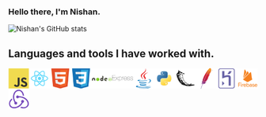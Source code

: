 ### Hello there, I'm Nishan.

![Nishan's GitHub stats](https://github-readme-stats.vercel.app/api?username=nishan-soni&show_icons=true&theme=tokyonight)

## Languages and tools I have worked with.

<img height="42" align = 'left' width="42" src="https://raw.githubusercontent.com/devicons/devicon/master/icons/javascript/javascript-original.svg"/>
<img height="42" align = 'left' width="42" src="https://raw.githubusercontent.com/github/explore/80688e429a7d4ef2fca1e82350fe8e3517d3494d/topics/react/react.png" />
<img height="42" align = 'left' width="42" src="https://raw.githubusercontent.com/devicons/devicon/master/icons/html5/html5-original.svg" />
<img height="42" align = 'left' width="42" src="https://raw.githubusercontent.com/devicons/devicon/master/icons/css3/css3-original.svg" />
<img height="42" align = 'left' width="42" src="https://github.com/devicons/devicon/blob/master/icons/nodejs/nodejs-original-wordmark.svg" />
<img height="42" align = 'left' width="42" src="https://raw.githubusercontent.com/github/explore/80688e429a7d4ef2fca1e82350fe8e3517d3494d/topics/express/express.png" />
<img height="42" align = 'left' width="42" src="https://raw.githubusercontent.com/devicons/devicon/master/icons/java/java-original.svg" />
<img height="42" align = 'left' width="42" src="https://raw.githubusercontent.com/github/explore/80688e429a7d4ef2fca1e82350fe8e3517d3494d/topics/python/python.png" />
<img height="42" align = 'left' width="42" src="https://raw.githubusercontent.com/devicons/devicon/master/icons/flask/flask-original.svg" />
<img height="42" align = 'left' width="42" src="https://raw.githubusercontent.com/github/explore/80688e429a7d4ef2fca1e82350fe8e3517d3494d/topics/maven/maven.png"/>
<img height="42" align = 'left' width="42" src="https://raw.githubusercontent.com/devicons/devicon/master/icons/heroku/heroku-original.svg" />
<img height="42" align = 'left' width="42" src="https://raw.githubusercontent.com/devicons/devicon/master/icons/firebase/firebase-plain-wordmark.svg" />
<img height="42" align = 'left' width="42" src="https://raw.githubusercontent.com/github/explore/80688e429a7d4ef2fca1e82350fe8e3517d3494d/topics/redux/redux.png" />





<!--
**nishan-soni/nishan-soni** is a ✨ _special_ ✨ repository because its `README.md` (this file) appears on your GitHub profile.

Here are some ideas to get you started:
![](https://visitor-badge.laobi.icu/badge?page_id=nishan-soni.nishan-soni)
- 🔭 I’m currently working on ...
- 🌱 I’m currently learning ...
- 👯 I’m looking to collaborate on ...
- 🤔 I’m looking for help with ...
- 💬 Ask me about ...
- 📫 How to reach me: ...
- 😄 Pronouns: ...
- ⚡ Fun fact: ...
-->
